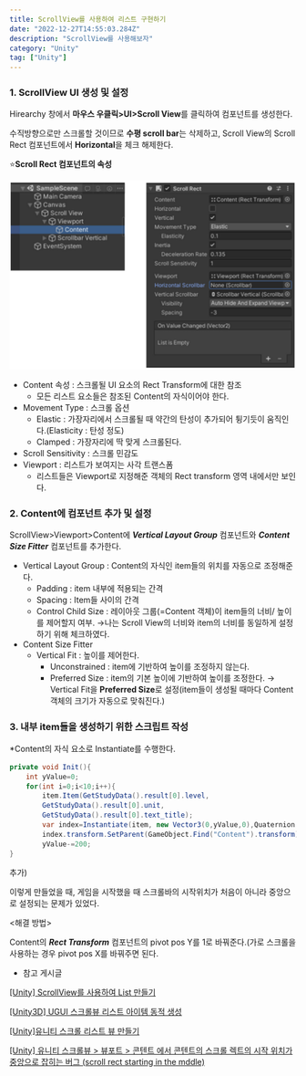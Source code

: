 ```yaml
---
title: ScrollView를 사용하여 리스트 구현하기
date: "2022-12-27T14:55:03.284Z"
description: "ScrollView를 사용해보자"
category: "Unity"
tag: ["Unity"]
---
```


### 1. ScrollView UI 생성 및 설정

Hirearchy 창에서 **마우스 우클릭>UI>Scroll View**를 클릭하여 컴포넌트를 생성한다.

수직방향으로만 스크롤할 것이므로 **수평 scroll bar**는 삭제하고, Scroll View의 Scroll Rect 컴포넌트에서 **Horizontal**을 체크 해제한다.

<aside>
⭐<strong>Scroll Rect 컴포넌트의 속성</strong>

![scroll_rect](scroll_rect.png)

- Content 속성 : 스크롤될 UI 요소의 Rect Transform에 대한 참조
  - 모든 리스트 요소들은 참조된 Content의 자식이어야 한다.
- Movement Type : 스크롤 옵션
  - Elastic : 가장자리에서 스크롤될 때 약간의 탄성이 추가되어 튕기듯이 움직인다.(Elasticity : 탄성 정도)
  - Clamped : 가장자리에 딱 맞게 스크롤된다.
- Scroll Sensitivity : 스크롤 민감도
- Viewport : 리스트가 보여지는 사각 트랜스폼
  - 리스트들은 Viewport로 지정해준 객체의 Rect transform 영역 내에서만 보인다.
  </aside>

### 2. Content에 컴포넌트 추가 및 설정

ScrollView>Viewport>Content에 **_Vertical Layout Group_** 컴포넌트와 **_Content Size Fitter_** 컴포넌트를 추가한다.

- Vertical Layout Group : Content의 자식인 item들의 위치를 자동으로 조정해준다.
  - Padding : item 내부에 적용되는 간격
  - Spacing : Item들 사이의 간격
  - Control Child Size : 레이아웃 그룹(=Content 객체)이 item들의 너비/ 높이를 제어할지 여부.
    →나는 Scroll View의 너비와 item의 너비를 동일하게 설정하기 위해 체크하였다.
- Content Size Fitter
  - Vertical Fit : 높이를 제어한다.
    - Unconstrained : item에 기반하여 높이를 조정하지 않는다.
    - Preferred Size : item의 기본 높이에 기반하여 높이를 조정한다.
      → Vertical Fit을 **Preferred Size**로 설정(item들이 생성될 때마다 Content 객체의 크기가 자동으로 맞춰진다.)

### 3. 내부 item들을 생성하기 위한 스크립트 작성

\*Content의 자식 요소로 Instantiate를 수행한다.

```csharp
private void Init(){
	int yValue=0;
	for(int i=0;i<10;i++){
		item.Item(GetStudyData().result[0].level,
		GetStudyData().result[0].unit,
		GetStudyData().result[0].text_title);
		var index=Instantiate(item, new Vector3(0,yValue,0),Quaternion.identity);
		index.transform.SetParent(GameObject.Find("Content").transform);
		yValue-=200;
}
```

추가)

이렇게 만들었을 때, 게임을 시작했을 때 스크롤바의 시작위치가 처음이 아니라 중앙으로 설정되는 문제가 있었다.

<해결 방법>

Content의 **_Rect Transform_** 컴포넌트의 pivot pos Y를 1로 바꿔준다.(가로 스크롤을 사용하는 경우 pivot pos X를 바꿔주면 된다.

- 참고 게시글

[[Unity] ScrollView를 사용하여 List 만들기](https://kumgo1d.tistory.com/14)

[[Unity3D] UGUI 스크롤뷰 리스트 아이템 동적 생성](https://www.youtube.com/watch?v=TnGqmHEoaFE)

[[Unity]유니티 스크롤 리스트 뷰 만들기](https://textbox.tistory.com/entry/Unity%EC%9C%A0%EB%8B%88%ED%8B%B0-%EC%8A%A4%ED%81%AC%EB%A1%A4-%EB%A6%AC%EC%8A%A4%ED%8A%B8-%EB%B7%B0-%EB%A7%8C%EB%93%A4%EA%B8%B0)

[[Unity] 유니티 스크롤뷰 > 뷰포트 > 콘텐트 에서 콘텐트의 스크롤 렉트의 시작 위치가 중앙으로 잡히는 버그 (scroll rect starting in the mddle)](https://ssscool.tistory.com/428)
